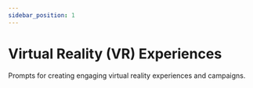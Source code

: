 ```yaml
---
sidebar_position: 1
---
```


# Virtual Reality (VR) Experiences

Prompts for creating engaging virtual reality experiences and campaigns.
